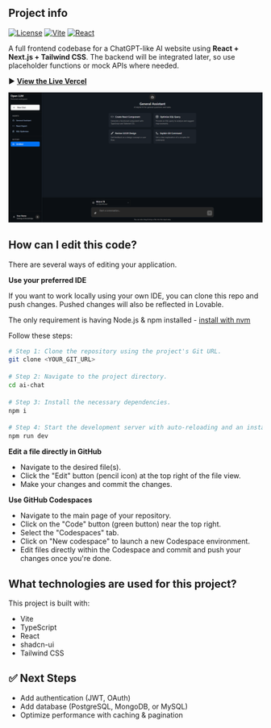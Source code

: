 
## Project info
[![License](https://img.shields.io/badge/license-MIT-blue.svg)](LICENSE)
[![Vite](https://img.shields.io/badge/vite-%5E4.0.0-brightgreen)](https://vitejs.dev/)
[![React](https://img.shields.io/badge/react-%5E18.2.0-blue)](https://react.dev/)

A full frontend codebase for a ChatGPT-like AI website using **React + Next.js + Tailwind CSS**. The backend will be integrated later, so use placeholder functions or mock APIs where needed.

▶️ **[View the Live Vercel](https://ai-chat-bro.vercel.app/)**  

![Preview](/public/images/image.png)


## How can I edit this code?

There are several ways of editing your application.

**Use your preferred IDE**

If you want to work locally using your own IDE, you can clone this repo and push changes. Pushed changes will also be reflected in Lovable.

The only requirement is having Node.js & npm installed - [install with nvm](https://github.com/nvm-sh/nvm#installing-and-updating)

Follow these steps:

```sh
# Step 1: Clone the repository using the project's Git URL.
git clone <YOUR_GIT_URL>

# Step 2: Navigate to the project directory.
cd ai-chat

# Step 3: Install the necessary dependencies.
npm i

# Step 4: Start the development server with auto-reloading and an instant preview.
npm run dev
```

**Edit a file directly in GitHub**

- Navigate to the desired file(s).
- Click the "Edit" button (pencil icon) at the top right of the file view.
- Make your changes and commit the changes.

**Use GitHub Codespaces**

- Navigate to the main page of your repository.
- Click on the "Code" button (green button) near the top right.
- Select the "Codespaces" tab.
- Click on "New codespace" to launch a new Codespace environment.
- Edit files directly within the Codespace and commit and push your changes once you're done.

## What technologies are used for this project?

This project is built with:

- Vite
- TypeScript
- React
- shadcn-ui
- Tailwind CSS

## ✅ Next Steps

- Add authentication (JWT, OAuth)
- Add database (PostgreSQL, MongoDB, or MySQL)
- Optimize performance with caching & pagination
